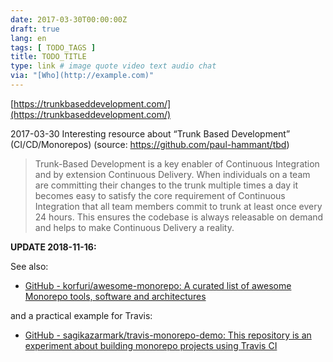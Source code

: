 ```yaml
---
date: 2017-03-30T00:00:00Z
draft: true
lang: en
tags: [ TODO_TAGS ]
title: TODO_TITLE
type: link # image quote video text audio chat
via: "[Who](http://example.com)"
---
```



[https://trunkbaseddevelopment.com/](https://trunkbaseddevelopment.com/)

2017-03-30
Interesting resource about “Trunk Based Development” (CI/CD/Monorepos) 
(source: https://github.com/paul-hammant/tbd)

>Trunk-Based Development is a key enabler of Continuous Integration and by extension Continuous Delivery. When individuals on a team are committing their changes to the trunk multiple times a day it becomes easy to satisfy the core requirement of Continuous Integration that all team members commit to trunk at least once every 24 hours. This ensures the codebase is always releasable on demand and helps to make Continuous Delivery a reality.

****UPDATE 2018-11-16:****

See also:
* [GitHub - korfuri/awesome-monorepo: A curated list of awesome Monorepo tools, software and architectures](https://github.com/korfuri/awesome-monorepo)

and a practical example for Travis: 
* [GitHub - sagikazarmark/travis-monorepo-demo: This repository is an experiment about building monorepo projects using Travis CI](https://github.com/sagikazarmark/travis-monorepo-demo)

